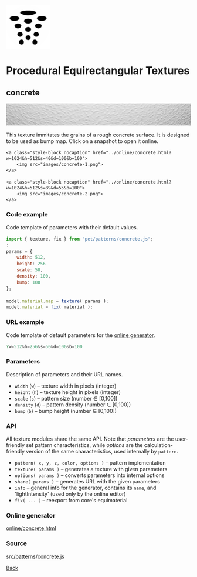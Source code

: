 <img class="logo" src="../assets/logo/logo.png">


# Procedural Equirectangular Textures


## concrete
<img src="images/concrete.jpg">

This texture immitates the grains of a rough concrete 
surface. It is designed to be used as bump map. Click on a
snapshot to open it online.

<p class="gallery">

	<a class="style-block nocaption" href="../online/concrete.html?w=1024&h=512&s=40&d=100&b=100">
		<img src="images/concrete-1.png">
	</a>

	<a class="style-block nocaption" href="../online/concrete.html?w=1024&h=512&s=89&d=55&b=100">
		<img src="images/concrete-2.png">
	</a>

</p>


### Code example

Code template of parameters with their default values.

```js
import { texture, fix } from "pet/patterns/concrete.js";
:
params = {
	width: 512,
	height: 256
	scale: 50,
	density: 100,
	bump: 100
};

model.material.map = texture( params );
model.material = fix( material );
```

### URL example

Code template of default parameters for the [online generator](../online/concrete.html).

```php
?w=512&h=256&s=50&d=100&b=100
```

### Parameters

Description of parameters and their URL names.

* `width` (`w`) &ndash; texture width in pixels (integer)
* `height` (`h`) &ndash; texture height in pixels (integer)
* `scale` (`s`) &ndash; pattern size (number &#x2208; [0,100])
* `density` (`d`) &ndash; pattern density (number &#x2208; [0,100])
* `bump` (`b`) &ndash; bump height (number &#x2208; [0,100])


### API

All texture modules share the same API. Note that *parameters*
are the user-friendly set pattern characteristics, while
*options* are the calculation-friendly version of the same
characteristics, used internally by `pattern`.

* `pattern( x, y, z, color, options )` &ndash; pattern implementation
* `texture( params )` &ndash; generates a texture with given parameters
* `options( params )` &ndash; converts parameters into internal options
* `share( params )` &ndash; generates URL with the given parameters
* `info` &ndash; general info for the generator, contains its `name`, and 'lightIntensity' (used only by the online editor)
* `fix( ... )` &ndash; reexport from core's equimaterial


### Online generator

[online/concrete.html](../online/concrete.html)

### Source

[src/patterns/concrete.js](https://github.com/boytchev/texture-generator/blob/main/src/patterns/concrete.js)


		
<div class="footnote">
	<a href="#" onclick="window.history.back(); return false;">Back</a>
</div>